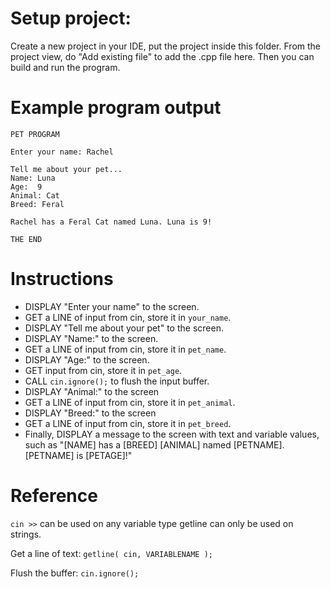 # Setup project:
Create a new project in your IDE, put the project inside this folder.
From the project view, do "Add existing file" to add the .cpp file here.
Then you can build and run the program.


# Example program output
```
PET PROGRAM 

Enter your name: Rachel

Tell me about your pet...
Name: Luna
Age:  9
Animal: Cat
Breed: Feral

Rachel has a Feral Cat named Luna. Luna is 9!

THE END
```


# Instructions
- DISPLAY "Enter your name" to the screen.
- GET a LINE of input from cin, store it in `your_name`.
- DISPLAY "Tell me about your pet" to the screen.
- DISPLAY "Name:" to the screen.
- GET a LINE of input from cin, store it in `pet_name`.
- DISPLAY "Age:" to the screen.
- GET input from cin, store it in `pet_age`.
- CALL `cin.ignore();` to flush the input buffer.
- DISPLAY "Animal:" to the screen
- GET a LINE of input from cin, store it in `pet_animal`.
- DISPLAY "Breed:" to the screen
- GET a LINE of input from cin, store it in `pet_breed`.
- Finally, DISPLAY a message to the screen with text and variable values,
    such as "[NAME] has a [BREED] [ANIMAL] named [PETNAME]. [PETNAME] is [PETAGE]!"


# Reference
`cin >>` can be used on any variable type
getline can only be used on strings.

Get a line of text:
`getline( cin, VARIABLENAME );`

Flush the buffer:
`cin.ignore();`
